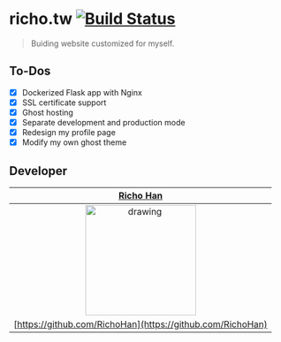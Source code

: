 # richo.tw [![Build Status](https://travis-ci.org/RichoHan/richo.tw.svg?branch=master)](https://travis-ci.org/RichoHan/richo.tw)
> Buiding website customized for myself.

## To-Dos
- [x] Dockerized Flask app with Nginx
- [x] SSL certificate support
- [x] Ghost hosting
- [x] Separate development and production mode
- [x] Redesign my profile page
- [x] Modify my own ghost theme

## Developer
|                      [**Richo Han**](https://richo.tw/)                      |
|:----------------------------------------------------------------------------:|
| <img src="https://richo.tw/static/img/richo.png" alt="drawing" width="200"/> |
|          [https://github.com/RichoHan](https://github.com/RichoHan)          |